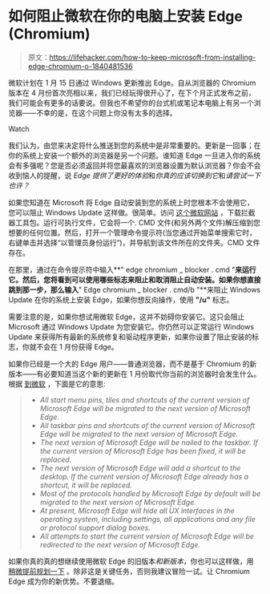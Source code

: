 # 如何阻止微软在你的电脑上安装 Edge (Chromium)

> 原文：<https://lifehacker.com/how-to-keep-microsoft-from-installing-edge-chromium-o-1840481536>

微软计划在 1 月 15 日通过 Windows 更新推出 Edge。自从浏览器的 Chromium 版本在 4 月份首次亮相以来，我们已经玩得很开心了，在下个月正式发布之前，我们可能会有更多的话要说。但我也不希望你的台式机或笔记本电脑上有另一个浏览器——不幸的是，在这个问题上你没有太多的选择。

Watch

我们认为，由您来决定将什么推送到您的系统中是非常重要的。更新是一回事；在你的系统上安装一个额外的浏览器是另一个问题。谁知道 Edge 一旦进入你的系统会有多强呢？您是否必须返回并将您最喜欢的浏览器设置为默认浏览器？你会不会收到恼人的提醒，说 *Edge 提供了更好的体验*和*你真的应该切换到它*和*请尝试一下也许？*

如果您知道在 Microsoft 将 Edge 自动安装到您的系统上时您根本不会使用它，您可以阻止 Windows Update 这样做。很简单。访问 [这个微软网站](https://docs.microsoft.com/en-au/deployedge/microsoft-edge-blocker-toolkit) ，下载拦截器工具包。运行可执行文件，它会将一个. CMD 文件(和另外两个文件)解压缩到您想要的任何位置。然后，打开一个管理命令提示符(当您通过开始菜单搜索它时，右键单击并选择“以管理员身份运行”)，并导航到该文件所在的文件夹。CMD 文件存在。

在那里，通过在命令提示符中输入**" edge chromium _ blocker . cmd "**来运行它。然后，您将看到可以使用哪些标志来阻止和取消阻止自动安装。如果你想直接跳到那一步，那么输入**" Edge chromium _ blocker . cmd/b "**来阻止 Windows Update 在你的系统上安装 Edge，如果你想反向操作，使用 **"/u"** 标志。

需要注意的是，如果你想试用微软 Edge，这并不妨碍你安装它。这只会阻止 Microsoft 通过 Windows Update 为您安装它。你仍然可以正常运行 Windows Update 来获得所有最新的系统修复和驱动程序更新，如果你设置了阻止安装的标志，你就不会在 1 月份获得 Edge。

如果你已经是一个大的 Edge 用户——普通浏览器，而不是基于 Chromium 的新版本——有必要知道当这个新的更新在 1 月份取代你当前的浏览器时会发生什么。根据 [到微软](https://docs.microsoft.com/en-us/deployedge/microsoft-edge-sysupdate-windows-updates) ，下面是它的意思:

> *   *All start menu pins, tiles and shortcuts of the current version of Microsoft Edge will be migrated to the next version of Microsoft Edge.*
> *   *All taskbar pins and shortcuts of the current version of Microsoft Edge will be migrated to the next version of Microsoft Edge.*
> *   *The next version of Microsoft Edge will be nailed to the taskbar. If the current version of Microsoft Edge has been fixed, it will be replaced.*
> *   *The next version of Microsoft Edge will add a shortcut to the desktop. If the current version of Microsoft Edge already has a shortcut, it will be replaced.*
> *   *Most of the protocols handled by Microsoft Edge by default will be migrated to the next version of Microsoft Edge.*
> *   *At present, Microsoft Edge will hide all UX interfaces in the operating system, including settings, all applications and any file or protocol support dialog boxes.*
> *   *All attempts to start the current version of Microsoft Edge will be redirected to the next version of Microsoft Edge.*

如果你真的真的想继续使用微软 Edge 的旧版本*和新版本*，你也可以这样做，用 [稍微提前规划一下](https://docs.microsoft.com/en-us/deployedge/microsoft-edge-sysupdate-access-old-edge) 。除非这是关键任务，否则我建议冒险一试。让 Chromium Edge 成为你的新优势。不要退缩。